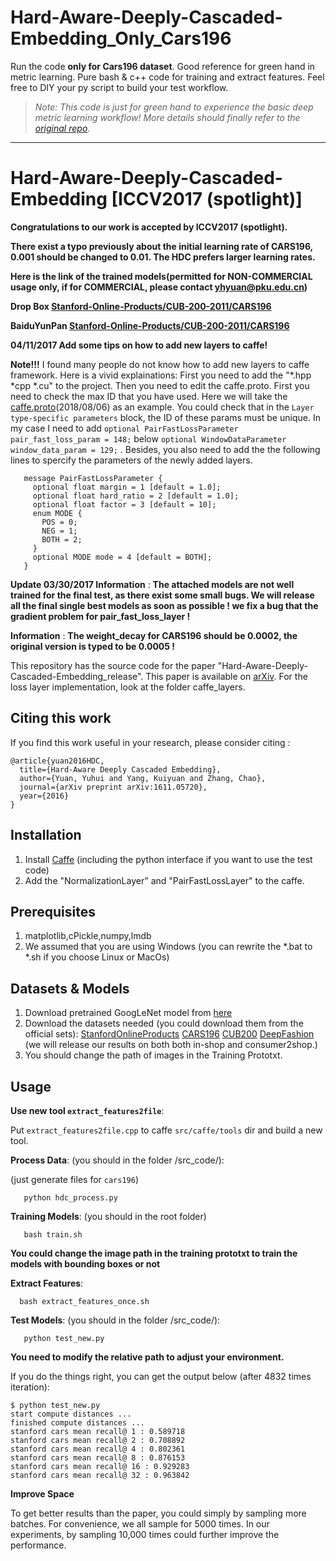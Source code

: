 # Hard-Aware-Deeply-Cascaded-Embedding_Only_Cars196

Run the code **only for Cars196 dataset**. Good reference for green hand in metric learning.
Pure bash & c++ code for training and extract features. Feel free to DIY your py script to build your test workflow.

> *Note: This code is just for green hand to experience the basic deep metric learning workflow! More details should finally refer to the [original repo](https://github.com/PkuRainBow/Hard-Aware-Deeply-Cascaded-Embedding_release).*

---

# Hard-Aware-Deeply-Cascaded-Embedding [ICCV2017 (spotlight)]

**Congratulations to our work is accepted by ICCV2017 (spotlight).**

**There exist a typo previously about the initial learning rate of CARS196, 0.001 should be changed to 0.01. The HDC prefers larger learning rates.**

**Here is the link of the trained models(permitted for NON-COMMERCIAL usage only, if for COMMERCIAL, please contact yhyuan@pku.edu.cn)**

**Drop Box [Stanford-Online-Products/CUB-200-2011/CARS196](https://www.dropbox.com/sh/jpku87vedyohy27/AACDNvAXM8q7kYel0npJ2IFZa?dl=0)** 

**BaiduYunPan [Stanford-Online-Products/CUB-200-2011/CARS196](https://pan.baidu.com/s/1chDg54)** 

**04/11/2017  Add some tips on how to add new layers to caffe!**

**Note!!!** I found many people do not know how to add new layers to caffe framework. Here is a vivid explainations: First you need to add the "*.hpp *cpp *.cu" to the project. Then you need to edit the caffe.proto. First you need to check the max ID that you have used. Here we will take the [caffe.proto](https://github.com/BVLC/caffe/blob/master/src/caffe/proto/caffe.proto)(2018/08/06) as an example. You could check that in the `Layer type-specific parameters` block, the ID of these params must be unique. In my case I need to add `optional PairFastLossParameter pair_fast_loss_param = 148;` below `optional WindowDataParameter window_data_param = 129;` . Besides, you also need to add the the following lines to spercify the parameters of the newly added layers.

```
   message PairFastLossParameter {
     optional float margin = 1 [default = 1.0];
     optional float hard_ratio = 2 [default = 1.0];
     optional float factor = 3 [default = 10];
     enum MODE {
       POS = 0;
       NEG = 1;
       BOTH = 2;
     }
     optional MODE mode = 4 [default = BOTH];
   }

``` 


**Update 03/30/2017 Information** :  **The attached models are not well trained for the final test, as there exist some small bugs. We will release all the final single best models as soon as possible ! we fix a bug that the gradient problem for pair_fast_loss_layer !**

**Information** :  **The weight_decay for CARS196 should be 0.0002, the original version is typed to be 0.0005 !**

This repository has the source code for the paper "Hard-Aware-Deeply-Cascaded-Embedding_release". This paper is available
 on [arXiv](https://arxiv.org/abs/1611.05720). For the loss layer implementation, look at the folder caffe_layers.
 

## Citing this work
If you find this work useful in your research, please consider citing :

    @article{yuan2016HDC,
      title={Hard-Aware Deeply Cascaded Embedding},
      author={Yuan, Yuhui and Yang, Kuiyuan and Zhang, Chao},
      journal={arXiv preprint arXiv:1611.05720},
      year={2016}
    }
    
## Installation
1. Install [Caffe](https://github.com/BVLC/caffe) (including the python interface if you want to use the test code) 
2. Add the "NormalizationLayer" and "PairFastLossLayer" to the caffe.

     
## Prerequisites
1. matplotlib,cPickle,numpy,lmdb
2. We assumed that you are using Windows (you can rewrite the *.bat to *.sh if you choose Linux or MacOs)

## Datasets & Models 
1.  Download pretrained GoogLeNet model from [here](https://github.com/BVLC/caffe/tree/master/models/bvlc_googlenet)
2.  Download the datasets needed (you could download them from the official sets): [StanfordOnlineProducts](ftp://cs.stanford.edu/cs/cvgl/Stanford_Online_Products.zip)  [CARS196](http://ai.stanford.edu/~jkrause/cars/car_dataset.html) [CUB200](http://www.vision.caltech.edu/visipedia/CUB-200-2011.html) [DeepFashion](http://mmlab.ie.cuhk.edu.hk/projects/DeepFashion.html) (we will release our results on both both in-shop and consumer2shop.)
3.  You should change the path of images in the Training Prototxt.

## Usage

**Use new tool `extract_features2file`**: 

Put `extract_features2file.cpp` to caffe `src/caffe/tools` dir and build a new tool.

**Process Data**: (you should in the folder /src_code/):

(just generate files for `cars196`)

```
   python hdc_process.py
```
   
**Training Models**: (you should in the root folder)
```
   bash train.sh
```
   **You could change the image path in the training prototxt to train the models with bounding boxes or not**
   
**Extract Features**:
 ```
   bash extract_features_once.sh
```
**Test Models**: (you should in the folder /src_code/):
```
   python test_new.py
```

**You need to modify the relative path to adjust your environment.**

If you do the things right, you can get the output below (after 4832 times iteration):

```
$ python test_new.py
start compute distances ...
finished compute distances ...
stanford cars mean recall@ 1 : 0.589718
stanford cars mean recall@ 2 : 0.708892
stanford cars mean recall@ 4 : 0.802361
stanford cars mean recall@ 8 : 0.876153
stanford cars mean recall@ 16 : 0.929283
stanford cars mean recall@ 32 : 0.963842
```


**Improve Space**

To get better results than the paper, you could simply by sampling more batches. For convenience, we all sample for 5000 times. In our experiments, by sampling 10,000 times could further improve the performance.
